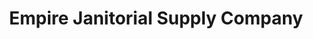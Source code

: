 ---
title: "Empire Janitorial Supply Company"
url: /burlington/empire-janitorial-supply-company/
shop: Allgemein
---